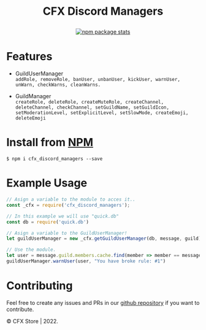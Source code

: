 # <p align="center"><a>CFX Discord Managers</a></p>

<p align="center"><a href="https://nodei.co/npm/cfx_discord_managers/"><img alt="npm package stats" src="https://nodei.co/npm/cfx_discord_managers.png"></a></p>

# Features

* GuildUserManager <br>
``
addRole, removeRole, banUser, unbanUser, kickUser, warnUser, unWarn, checkWarns, cleanWarns.
``

* GuildManager <br>
 ``
 createRole, deleteRole, createMuteRole, createChannel, deleteChannel, checkChannel, setGuildName, setGuildIcon,
 setModerationLevel, setExplicitLevel, setSlowMode, createEmoji, deleteEmoji
 ``
 
 # Install from [NPM](https://www.npmjs.com/package/cfx_discord_managers)

`$ npm i cfx_discord_managers --save`

# Example Usage

```js
// Asign a variable to the module to acces it..
const _cfx = require('cfx_discord_managers');

// In this example we will use "quick.db"
const db = require('quick.db')

// Asign a variable to the GuildUserManager! 
let guildUserManager = new _cfx.getGuildUserManager(db, message, guild)

// Use the module.
let user = message.guild.members.cache.find(member => member == message.mentions.users.first())
guildUserManager.warnUser(user, "You have broke rule: #1")
```

# Contributing

Feel free to create any issues and PRs in our [github repository](https://github.com/CfxStore/cfx_discord_managers) if
you want to contribute.

© CFX Store | 2022.